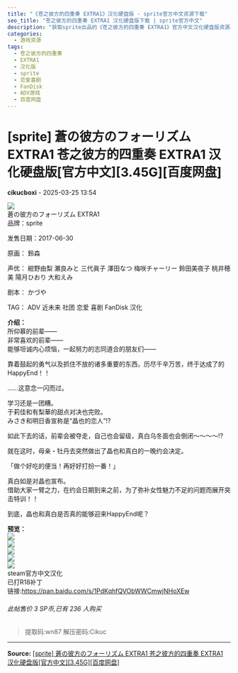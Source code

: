 ```yaml
---
title: "《苍之彼方的四重奏 EXTRA1》汉化硬盘版 - sprite官方中文资源下载"
seo_title: "苍之彼方的四重奏 EXTRA1 汉化硬盘版下载 | sprite官方中文"
description: "获取sprite出品的《苍之彼方的四重奏 EXTRA1》官方中文汉化硬盘版资源。了解游戏发售日期、原画、声优、剧本信息，以及详细剧情介绍和游戏预览。"
categories:
  - 游戏资源
tags:
  - 苍之彼方的四重奏
  - EXTRA1
  - 汉化版
  - sprite
  - 恋爱喜剧
  - FanDisk
  - ADV游戏
  - 百度网盘
---
```


# [sprite] 蒼の彼方のフォーリズム EXTRA1 苍之彼方的四重奏 EXTRA1 汉化硬盘版[官方中文][3.45G][百度网盘]

**cikucboxi** - 2025-03-25 13:54

![](https://p.sda1.dev/22/05215dc24d395bae554ace20422b2c69/79869.jpg)  
蒼の彼方のフォーリズム EXTRA1  
品牌：sprite  
  
发售日期：2017-06-30  
  
原画： 鈴森  
  
声优： 紺野由梨 瀬良みと 三代眞子 澤田なつ 梅咲チャーリー 鈴田美夜子 桃井穂美 陽月ひおり 大和えみ  
  
剧本： かづや  
  
TAG： ADV 近未来 社团 恋爱 喜剧 FanDisk 汉化  
  
**介绍：**  
所仰慕的前辈――  
非常喜欢的前辈――  
能够坦诚内心烦恼，一起努力的志同道合的朋友们――  
  
靠着鼓起的勇气以及抓住不放的诸多重要的东西，历尽千辛万苦，终于达成了的HappyEnd！！  
  
……这意念一闪而过。  
  
学习还是一团糟。  
于莉佳和有梨華的甜点对决也完败。  
みさき和明日香宣称是“晶也的恋人”!?  
  
如此下去的话，前辈会被夺走，自己也会留级，真白乌冬面也会倒闭～～～～!?  
  
就在这时，母亲・牡丹去突然做出了晶也和真白的一晚约会决定。  
  
「做个好吃的便当！再好好打扮一番！」  
  
真白如是对晶也宣布。  
借助大家一臂之力，在约会日期到来之前，为了弥补女性魅力不足的问题而展开突击特训！！  
  
到底，晶也和真白是否真的能够迎来HappyEnd呢？  
  
**预览：**  
![](https://p.sda1.dev/22/dc214afeb76720812f4289b22e169162/ss_b552d85977c120d3242affd748ec9864bbed8fa6.jpg)  
![](https://p.sda1.dev/22/3529dad99465e8d8669a56f7d8223778/ss_cd6db7a01b18a68c25130c6ac85a2454cd299640.jpg)  
![](https://p.sda1.dev/22/1b98025e75c186ed7f7de4d9214d3f2f/ss_da304951417f1cc265fe0f4217e4c2c8e1d1e416.jpg)  
![](https://p.sda1.dev/22/dc522115f2b9935bb2acf41c5539d4d8/ss_a0ccd3ab842176f68f048b1b1a3225b9a23bb850.jpg)  
![](https://p.sda1.dev/22/2ba51e150e9dcf385d6bd74dec42ed32/ss_33dd38654050677d4fb7467d758e2badb6654b4b.jpg)  
steam官方中文汉化  
已打R18补丁  
链接:<https://pan.baidu.com/s/1PdKqhfQVObWWCmwjNHoXEw>   


###### 此帖售价 3 SP币,已有 236 人购买

> 提取码:wn87 解压密码:Cikuc


---

**Source:** [[sprite] 蒼の彼方のフォーリズム EXTRA1 苍之彼方的四重奏 EXTRA1 汉化硬盘版[官方中文][3.45G][百度网盘]](https://www.south-plus.net/read.php?tid-2496781-fpage-3.html)
<script type="application/ld+json">
{
  "@context": "https://schema.org",
  "@type": "VideoGame",
  "name": "蒼の彼方のフォーリズム EXTRA1 苍之彼方的四重奏 EXTRA1 汉化硬盘版",
  "alternateName": "[sprite] 蒼の彼方のフォーリズム EXTRA1 苍之彼方的四重奏 EXTRA1 汉化硬盘版[官方中文][3.45G][百度网盘]",
  "description": "! 蒼の彼方のフォーリズム EXTRA1 品牌：sprite 发售日期：2017-06-30 原画： 鈴森 声优： 紺野由梨 瀬良みと 三代眞子 澤田なつ 梅咲チャーリー 鈴田美夜子 桃井穂美 陽月ひおり 大和えみ 剧本： かづや TAG： ADV 近未来 社团 恋爱 喜剧 FanDisk 汉化 介绍：...",
  "image": "https://p.sda1.dev/22/05215dc24d395bae554ace20422b2c69/79869.jpg",
  "datePublished": "2025-08-31 16:54:00",
  "author": {
    "@type": "Person",
    "name": "cikucboxi"
  },
  "operatingSystem": "Windows",
  "applicationCategory": "GameApplication",
  "url": "https://www.south-plus.net/read.php?tid-2496781-fpage-3.html"
}
</script>
